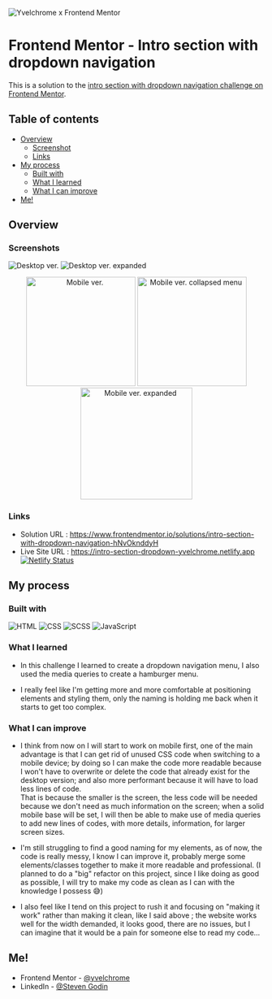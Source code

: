 ![Yvelchrome x Frontend Mentor](https://user-images.githubusercontent.com/55931217/173252483-facf776d-ac95-455f-9933-98dd79c35e41.png)

# Frontend Mentor - Intro section with dropdown navigation

This is a solution to the [intro section with dropdown navigation challenge on Frontend Mentor](https://www.frontendmentor.io/challenges/intro-section-with-dropdown-navigation-ryaPetHE5).

## Table of contents

- [Overview](#overview)
  - [Screenshot](#screenshot)
  - [Links](#links)
- [My process](#my-process)
  - [Built with](#built-with)
  - [What I learned](#what-i-learned)
  - [What I can improve](#what-i-can-improve)
- [Me!](#me)

## Overview

### Screenshots

![Desktop ver.](https://user-images.githubusercontent.com/55931217/184138324-e141c09a-167d-4e96-99c4-086410e11bf3.png)
![Desktop ver. expanded](https://user-images.githubusercontent.com/55931217/184347090-7240c8bd-eff5-406b-8a10-554e30d0408c.png)

<p float="left" align="center">
  <img width="215" src="https://user-images.githubusercontent.com/55931217/184138484-8f6a8bd6-3971-490f-8daf-4f73733a4c2c.png" alt="Mobile ver."/>
  <img width="215" src="https://user-images.githubusercontent.com/55931217/184138486-a6f68cab-58dd-4d90-874c-7802236bc482.png" alt="Mobile ver. collapsed menu"/>
  <img width="220" src="https://user-images.githubusercontent.com/55931217/184346510-1f13dd50-1940-4a36-aec2-d33a431c3f0b.png" alt="Mobile ver. expanded">
</p>

### Links

- Solution URL : https://www.frontendmentor.io/solutions/intro-section-with-dropdown-navigation-hNvOknddyH
- Live Site URL : https://intro-section-dropdown-yvelchrome.netlify.app
  <br/>
  [![Netlify Status](https://api.netlify.com/api/v1/badges/1de7d92b-3068-45fd-a697-53b206890ca6/deploy-status)](https://app.netlify.com/sites/intro-section-dropdown-yvelchrome/deploys)

## My process

### Built with

![HTML](https://img.shields.io/badge/HTML5-E34F26?style=for-the-badge&logo=html5&logoColor=white)
![CSS](https://img.shields.io/badge/CSS3-1572B6?style=for-the-badge&logo=css3&logoColor=white)
![SCSS](https://img.shields.io/badge/Scss-CC6699?style=for-the-badge&logo=sass&logoColor=white)
![JavaScript](https://img.shields.io/badge/JavaScript-FFD700?style=for-the-badge&logo=javascript&logoColor=black)

### What I learned

- In this challenge I learned to create a dropdown navigation menu, I also used the media queries to create a hamburger menu.

- I really feel like I'm getting more and more comfortable at positioning elements and styling them, only the naming is holding me back when it starts to get too complex.

### What I can improve

- I think from now on I will start to work on mobile first, one of the main advantage is that I can get rid of unused CSS code when switching to a mobile device; by doing so I can make the code more readable because I won't have to overwrite or delete the code that already exist for the desktop version; and also more performant because it will have to load less lines of code.
  <br/>
  That is because the smaller is the screen, the less code will be needed because we don't need as much information on the screen; when a solid mobile base will be set, I will then be able to make use of media queries to add new lines of codes, with more details, information, for larger screen sizes.

- I'm still struggling to find a good naming for my elements, as of now, the code is really messy, I know I can improve it, probably merge some elements/classes together to make it more readable and professional. (I planned to do a "big" refactor on this project, since I like doing as good as possible, I will try to make my code as clean as I can with the knowledge I possess 😅​)

- I also feel like I tend on this project to rush it and focusing on "making it work" rather than making it clean, like I said above ; the website works well for the width demanded, it looks good, there are no issues, but I can imagine that it would be a pain for someone else to read my code…

## Me!

- Frontend Mentor - [@yvelchrome](https://www.frontendmentor.io/profile/yvelchrome)
- LinkedIn - [@Steven Godin](https://www.linkedin.com/in/steven-godin/)
